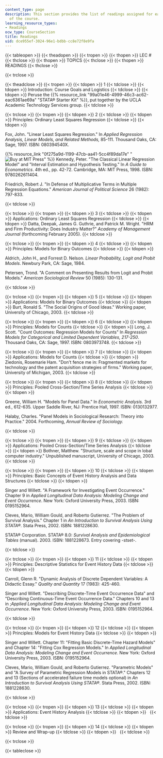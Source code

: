 ```yaml
---
content_type: page
description: This section provides the list of readings assigned for each session
  of the course.
learning_resource_types:
- Readings
ocw_type: CourseSection
title: Readings
uid: dce955ef-3024-96e1-bdbb-cc8e72f8e9fa
---
```


{{< tableopen >}}
{{< theadopen >}}
{{< tropen >}}
{{< thopen >}}
LEC #
{{< thclose >}}
{{< thopen >}}
TOPICS
{{< thclose >}}
{{< thopen >}}
READINGS
{{< thclose >}}

{{< trclose >}}

{{< theadclose >}}
{{< tropen >}}
{{< tdopen >}}
1
{{< tdclose >}}
{{< tdopen >}}
Introduction: Course Goals and Logistics
{{< tdclose >}}
{{< tdopen >}}
Peruse the {{% resource_link "99a01e46-4999-46c3-ac62-eac6361ae69a" "STATA® Starter Kit" %}}, put together by the UCLA Academic Technology Services group.
{{< tdclose >}}

{{< trclose >}}
{{< tropen >}}
{{< tdopen >}}
2
{{< tdclose >}}
{{< tdopen >}}
Principles: Ordinary Least Squares Regression
{{< tdclose >}}
{{< tdopen >}}


Fox, John. "Linear Least Squares Regression." In _Applied Regression Analysis, Linear Models, and Related Methods,_ 85-111. Thousand Oaks, CA: Sage, 1997. ISBN: 080394540X.

{{% resource_link "0f275a9d-1199-47cb-aa41-5cc4f89da17e" "![Buy at MIT Press](/images/mp_logo.gif)" %}} Kennedy, Peter. "The Classical Linear Regression Model" and "Interval Estimation and Hypothesis Testing." In _A Guide to Econometrics_. 4th ed., pp. 42-72. Cambridge, MA: MIT Press, 1998. ISBN: 9780262611404.

Friedrich, Robert J. "In Defense of Multiplicative Terms in Multiple Regression Equations." _American Journal of Political Science_ 26 (1982): 797-833.


{{< tdclose >}}

{{< trclose >}}
{{< tropen >}}
{{< tdopen >}}
3
{{< tdclose >}}
{{< tdopen >}}
Applications: Ordinary Least Squares Regression
{{< tdclose >}}
{{< tdopen >}}
Datta, Deepak, James G. Guthrie, and Patrick M. Wright. "HRM and Firm Productivity: Does Industry Matter?" _Academy of Management Journal_ (forthcoming February 2005).
{{< tdclose >}}

{{< trclose >}}
{{< tropen >}}
{{< tdopen >}}
4
{{< tdclose >}}
{{< tdopen >}}
Principles: Models for Binary Outcomes
{{< tdclose >}}
{{< tdopen >}}


Aldrich, John H., and Forrest D. Nelson. _Linear Probability, Logit and Probit Models_. Newbury Park, CA: Sage, 1984.

Petersen, Trond. "A Comment on Presenting Results from Logit and Probit Models." _American Sociological Review_ 50 (1985): 130-131.


{{< tdclose >}}

{{< trclose >}}
{{< tropen >}}
{{< tdopen >}}
5
{{< tdclose >}}
{{< tdopen >}}
Applications: Models for Binary Outcomes
{{< tdclose >}}
{{< tdopen >}}
Burt, Ronald S. "The Social Origins of Good Ideas." Working paper, University of Chicago, 2003.
{{< tdclose >}}

{{< trclose >}}
{{< tropen >}}
{{< tdopen >}}
6
{{< tdclose >}}
{{< tdopen >}}
Principles: Models for Counts
{{< tdclose >}}
{{< tdopen >}}
Long, J. Scott. "Count Outcomes: Regression Models for Counts" In _Regression Models for Categorical and Limited Dependent Variables, 217-250_. Thousand Oaks, CA: Sage, 1997. ISBN: 0803973748.
{{< tdclose >}}

{{< trclose >}}
{{< tropen >}}
{{< tdopen >}}
7
{{< tdclose >}}
{{< tdopen >}}
Applications: Models for Counts
{{< tdclose >}}
{{< tdopen >}}
Ziedonis, Rosemarie Ham. "Don't fence me in: Fragmented markets for technology and the patent acquisition strategies of firms." Working paper, University of Michigan, 2003.
{{< tdclose >}}

{{< trclose >}}
{{< tropen >}}
{{< tdopen >}}
8
{{< tdclose >}}
{{< tdopen >}}
Principles: Pooled Cross-Section/Time Series Analysis
{{< tdclose >}}
{{< tdopen >}}


Greene, William H. "Models for Panel Data." In _Econometric Analysis._ 3rd ed., 612-635. Upper Saddle River, NJ: Prentice Hall, 1997. ISBN: 0130132977.

Halaby, Charles. "Panel Models in Sociological Research: Theory into Practice." 2004. Forthcoming, _Annual Review of Sociology._


{{< tdclose >}}

{{< trclose >}}
{{< tropen >}}
{{< tdopen >}}
9
{{< tdclose >}}
{{< tdopen >}}
Applications: Pooled Cross-Section/Time Series Analysis
{{< tdclose >}}
{{< tdopen >}}
Bothner, Matthew. "Structure, scale and scope in lobal computer industry." Unpublished manuscript, University of Chicago, 2003.
{{< tdclose >}}

{{< trclose >}}
{{< tropen >}}
{{< tdopen >}}
10
{{< tdclose >}}
{{< tdopen >}}
Principles: Basic Concepts of Event History Analysis and Data Structures
{{< tdclose >}}
{{< tdopen >}}


Singer and Willett. "A Framework for Investigating Event Occurrence." Chapter 9 in _Applied Longitudinal Data Analysis: Modeling Change and Event Occurrence_. New York: Oxford University Press, 2003. ISBN: 0195152964.

Cleves, Mario, William Gould, and Roberto Gutierrez. "The Problem of Survival Analysis." Chapter 1 in _An Introduction to Survival Analysis Using STATA®_. Stata Press, 2002. ISBN: 1881228630.

STATA® Corporation. STATA® 8.0: _Survival Analysis and Epidemiological Tables_ (manual). 2003. ISBN: 1881228673. Entry covering -stset-.


{{< tdclose >}}

{{< trclose >}}
{{< tropen >}}
{{< tdopen >}}
11
{{< tdclose >}}
{{< tdopen >}}
Principles: Descriptive Statistics for Event History Data
{{< tdclose >}}
{{< tdopen >}}


Carroll, Glenn R. "Dynamic Analysis of Discrete Dependent Variables: A Didactic Essay." _Quality and Quantity_ 17 (1983): 425-460.

Singer and Willett. "Describing Discrete-Time Event Occurrence Data" and "Describing Continuous-Time Event Occurrence Data." Chapters 10 and 13 in ;_Applied Longitudinal Data Analysis: Modeling Change and Event Occurrence_. New York: Oxford University Press, 2003. ISBN: 0195152964.


{{< tdclose >}}

{{< trclose >}}
{{< tropen >}}
{{< tdopen >}}
12
{{< tdclose >}}
{{< tdopen >}}
Principles: Models for Event History Data
{{< tdclose >}}
{{< tdopen >}}


Singer and Willett. Chapter 11: "Fitting Basic Discrete-Time Hazard Models" and Chapter 14: "Fitting Cox Regression Models." In _Applied Longitudinal Data Analysis: Modeling Change and Event Occurrence_. New York: Oxford University Press, 2003. ISBN: 0195152964.

Cleves, Mario, William Gould, and Roberto Gutierrez. "Parametric Models" and "A Survey of Parametric Regression Models in STATA®." Chapters 12 and 13 (Sections of accelerated failure time models optional) in _An Introduction to Survival Analysis Using STATA®_. Stata Press, 2002. ISBN: 1881228630.


{{< tdclose >}}

{{< trclose >}}
{{< tropen >}}
{{< tdopen >}}
13
{{< tdclose >}}
{{< tdopen >}}
Applications: Event History Analysis
{{< tdclose >}}
{{< tdopen >}}
 
{{< tdclose >}}

{{< trclose >}}
{{< tropen >}}
{{< tdopen >}}
14
{{< tdclose >}}
{{< tdopen >}}
Review and Wrap-up
{{< tdclose >}}
{{< tdopen >}}
 
{{< tdclose >}}

{{< trclose >}}

{{< tableclose >}}